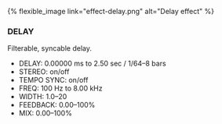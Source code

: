 ---
---
{% flexible_image link="effect-delay.png" alt="Delay effect" %}

### DELAY
Filterable, syncable delay.

* DELAY: 0.00000 ms to 2.50 sec / 1/64–8 bars
* STEREO: on/off
* TEMPO SYNC: on/off
* FREQ: 100 Hz to 8.00 kHz
* WIDTH: 1.0–20
* FEEDBACK: 0.00–100%
* MIX: 0.00–100%
